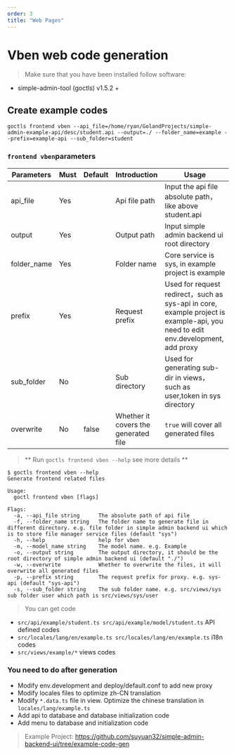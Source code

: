 ```yaml
---
order: 3
title: "Web Pages"
---
```


# Vben web code generation

> Make sure that you have been installed follow software:

- simple-admin-tool (goctls) v1.5.2 +

## Create example codes

```shell
goctls frontend vben --api_file=/home/ryan/GolandProjects/simple-admin-example-api/desc/student.api --output=./ --folder_name=example --prefix=example-api --sub_folder=student
```

### `frontend vben`parameters

| Parameters  | Must | Default | Introduction                         | Usage                                                                                                                           |
| ----------- | ---- | ------- | ------------------------------------ | ------------------------------------------------------------------------------------------------------------------------------- |
| api_file    | Yes  |         | Api file path                        | Input the api file absolute path，like above student.api                                                                        |
| output      | Yes  |         | Output path                          | Input simple admin backend ui root directory                                                                                    |
| folder_name | Yes  |         | Folder name                          | Core service is sys, in example project is example                                                                              |
| prefix      | Yes  |         | Request prefix                       | Used for request redirect，such as sys-api in core, example project is example-api, you need to edit env.development, add proxy |
| sub_folder  | No   |         | Sub directory                        | Used for generating sub-dir in views，such as user,token in sys directory                                                       |
| overwrite   | No   | false   | Whether it covers the generated file | `true` will cover all generated files                                                                                           |

> ** Run `goctls frontend vben --help` see more details **

```shell
$ goctls frontend vben --help
Generate frontend related files

Usage:
  goctl frontend vben [flags]

Flags:
  -a, --api_file string      The absolute path of api file
  -f, --folder_name string   The folder name to generate file in different directory. e.g. file folder in simple admin backend ui which is to store file manager service files (default "sys")
  -h, --help                 help for vben
  -m, --model_name string    The model name. e.g. Example
  -o, --output string        The output directory, it should be the root directory of simple admin backend ui (default "./")
  -w, --overwrite            Whether to overwrite the files, it will overwrite all generated files
  -p, --prefix string        The request prefix for proxy. e.g. sys-api (default "sys-api")
  -s, --sub_folder string    The sub folder name. e.g. src/views/sys sub folder user which path is src/views/sys/user
```

> You can get code

- `src/api/example/student.ts src/api/example/model/student.ts` API defined codes
- `src/locales/lang/en/example.ts src/locales/lang/en/example.ts` i18n codes
- `src/views/example/*` views codes

### You need to do after generation

- Modify env.development and deploy/default.conf to add new proxy
- Modify locales files to optimize zh-CN translation
- Modify `*.data.ts` file in view. Optimize the chinese translation in `locales/lang/example.ts`
- Add api to database and database initialization code
- Add menu to database and initialization code

> Example Project: <https://github.com/suyuan32/simple-admin-backend-ui/tree/example-code-gen>
